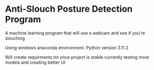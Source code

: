 # Anti-Slouch Posture Detection Program
A machine learning program that will use a webcam and see if you're slouching

Using windows anaconda environment. Python version 3.11.2

Will create requirments.txt once project is stable currently testing more models and creating better UI
